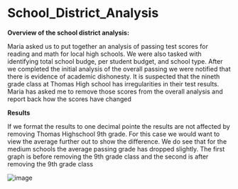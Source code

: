 # School_District_Analysis
**Overview of the school district analysis:**

Maria asked us to put together an analysis of passing test scores for reading and math for local high schools.  We were also tasked with identifying total school budge, per student budget, and school type. After we completed the initial analysis of the overall passing we were notified that there is evidence of academic dishonesty. It is suspected that the nineth grade class at Thomas High school has irregularities in their test results. Maria has asked me to remove those scores from the overall analysis and report back how the scores have changed 

**Results**

If we format the results to one decimal pointe the results are not affected by removing Thomas Highschool 9th grade. For this case we would want to view the average further out to show the difference. We do see that for the medium schools the average passing grade has dropped slightly. The first graph is before removing the 9th grade class and the second is after removing the 9th grade class

![image](https://user-images.githubusercontent.com/95973377/149841520-db6cd775-6506-4305-80b5-f043ece3a51e.png)
